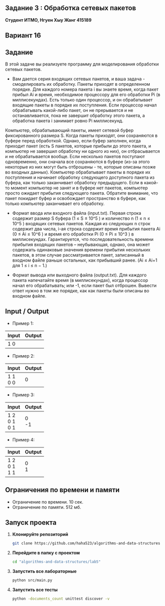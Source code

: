 ## Задание 3 : Обработка сетевых пакетов
 

**Студент ИТМО,  Нгуен Хыу Жанг  415189**  

## Вариант 16

## Задание

В этой задаче вы реализуете программу для моделирования обработки сетевых пакетов.

- Вам дается серия входящих сетевых пакетов, и ваша задача - смоделировать их обработку. Пакеты приходят в определенном порядке. Для каждого номера пакета i вы знаете время, когда пакет прибыл Ai и время, необходимое процессору для его обработки Pi (в миллисекундах). Есть только один процессор, и он обрабатывает входящие пакеты в порядке их поступления. Если процессор начал обрабатывать какой-либо пакет, он не прерывается и не останавливается, пока не завершит обработку этого пакета, а обработка
пакета i занимает ровно Pi миллисекунд. 

Компьютер, обрабатывающий пакеты, имеет сетевой буфер фиксированного
размера S. Когда пакеты приходят, они сохраняются в буфере перед обработкой. Однако, если буфер заполнен, когда приходит пакет (есть S пакетов,
которые прибыли до этого пакета, и компьютер не завершил обработку ни
одного из них), он отбрасывается и не обрабатывается вообще. Если несколько пакетов поступают одновременно, они сначала все сохраняются в буфере
(из-за этого некоторые из них могут быть отброшены - те, которые описаны
позже во входных данных). Компьютер обрабатывает пакеты в порядке их
поступления и начинает обработку следующего доступного пакета из буфера, как только заканчивает обработку предыдущего. Если в какой-то момент
компьютер не занят и в буфере нет пакетов, компьютер просто ожидает прибытия следующего пакета. Обратите внимание, что пакет покидает буфер и
освобождает пространство в буфере, как только компьютер заканчивает его
обработку.

- Формат ввода или входного файла (input.txt). Первая строка содержит
размер S буфера (1 ≤ S ≤ 10^5
) и количество n (1 ≤ n ≤ 10^5
) входящих
сетевых пакетов. Каждая из следующих n строк содержит два числа, i-ая
строка содержит время прибытия пакета Ai (0 ≤ Ai ≤ 10^6
) и время его обработки Pi (0 ≤ Pi ≤ 10^3
) в миллисекундах. Гарантируется, что последовательность времени прибытия входящих пакетов – неубывающая, однако,
она может содержать одинаковые значения времени прибытия нескольких
пакетов, в этом случае рассматривается пакет, записанный в входном файле
раньше остальных, как прибывший ранее. (Ai ≤ Ai+1 для 1 ≤ i ≤ n − 1.)

- Формат вывода или выходного файла (output.txt). Для каждого пакета
напечатайте время (в миллисекундах), когда процессор начал его обрабатывать; или -1, если пакет был отброшен. Вывести ответ нужно в том же
порядке, как как пакеты были описаны во входном файле.



  
## Input / Output 
- Пример 1:

| Input                                            | Output                               |   
|--------------------------------------------------|--------------------------------------|
| 1 0                                              |                                      |

- Пример 2:

| Input                                            | Output                               |   
|--------------------------------------------------|--------------------------------------|
| 1 1<br/>0 0                                      | 0                                    |

- Пример 3:

| Input                                         | Output                               |   
|-----------------------------------------------|--------------------------------------|
| 1 2<br/>0 1<br/>0 1                           | 0<br/>-1                             |

- Пример 4:

| Input                                                                                               | Output                               |   
|-----------------------------------------------------------------------------------------------------|--------------------------------------|
| 1 2<br/>0 1<br/>1 1                                                                                 | 0<br/>1                              |




## Ограничения по времени и памяти

- Ограничение по времени. 10 сек.
- Ограничение по памяти. 512 мб.


## Запуск проекта
1. **Клонируйте репозиторий**
   ```bash
   git clone https://github.com/haha523/algorithms-and-data-structures.git
   ```
2. **Перейдите в папку с проектом**
   ```bash
   cd "algorithms-and-data-structures/lab5"
   ```
3. **Запустить все лабораторные**
    ```bash
   python src/main.py
   ```
4. **Запустить все тесты**
    ```bash
   python -documents_count unittest discover -v
   ```
